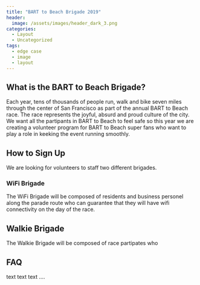 ```yaml
---
title: "BART to Beach Brigade 2019"
header:
  image: /assets/images/header_dark_3.png
categories:
  - Layout
  - Uncategorized
tags:
  - edge case
  - image
  - layout
---
```


## What is the BART to Beach Brigade?

Each year, tens of thousands of people run, walk and bike seven miles through the center of San Francisco as part of the annual BART to Beach race. The race represents the joyful, absurd and proud culture of the city. We want all the partipants in BART to Beach to feel safe so this year we are creating a volunteer program for BART to Beach super fans who want to play a role in keeking the event running smoothly.

## How to Sign Up

We are looking for volunteers to staff two different brigades.

### WiFi Brigade
The WiFi Brigade will be composed of residents and business personel along the parade route who can guarantee that they will have wifi connectivity on the day of the race.

## Walkie Brigade
The Walkie Brigade will be composed of race partipates who

## FAQ

text text text ....

